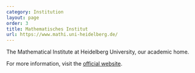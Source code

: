 ```yaml
---
category: Institution
layout: page
order: 3
title: Mathematisches Institut
url: https://www.mathi.uni-heidelberg.de/
---
```

The Mathematical Institute at Heidelberg University, our academic home.

For more information, visit the [official website](https://www.mathi.uni-heidelberg.de/).